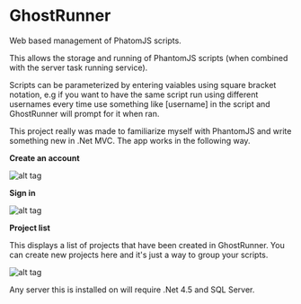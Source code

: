 GhostRunner
===========

Web based management of PhatomJS scripts.

This allows the storage and running of PhantomJS scripts (when combined with the server task running service). 

Scripts can be parameterized by entering vaiables using square bracket notation, e.g if you want to have the same script run using different usernames every time use something like [username] in the script and GhostRunner will prompt for it when ran.

This project really was made to familiarize myself with PhantomJS and write something new in .Net MVC. The app works in the following way.

<p><b>Create an account</b></p>

![alt tag](https://raw.githubusercontent.com/gmarland/GhostRunner/master/DemoImages/CreateAccount.png)

<p><b>Sign in</b></p>

![alt tag](https://raw.githubusercontent.com/gmarland/GhostRunner/master/DemoImages/SignIn.png)

<p><b>Project list</b></p>
<p>This displays a list of projects that have been created in GhostRunner. You can create new projects here and it's just a way to group your scripts.</p>

![alt tag](https://raw.githubusercontent.com/gmarland/GhostRunner/master/DemoImages/ProjectList.png)


Any server this is installed on will require .Net 4.5 and SQL Server.
